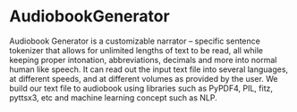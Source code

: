 # AudiobookGenerator
Audiobook Generator is a customizable narrator – specific sentence tokenizer that allows for unlimited lengths of text to be read, all while keeping proper intonation, abbreviations, decimals and more into normal human like speech.
It can read out the input text file into several languages, at different speeds, and at different volumes as provided by the user. We build our text file to audiobook using libraries such as PyPDF4, PIL, fitz, pyttsx3, etc and machine learning concept such as NLP.
